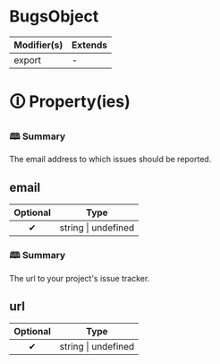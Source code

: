 # BugsObject

| Modifier(s)                            | Extends                                    |
|----------------------------------------|--------------------------------------------|
| export | - |

# &#128712; Property(ies)

### &#128366; Summary

The email address to which issues should be reported.

## email

| Optional                           | Type                         |
|:----------------------------------:|------------------------------|
| ✔ | string &#124; undefined |

### &#128366; Summary

The url to your project's issue tracker.

## url

| Optional                           | Type                         |
|:----------------------------------:|------------------------------|
| ✔ | string &#124; undefined |